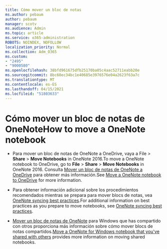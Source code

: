 ```yaml
---
title: Cómo mover un bloc de notas
ms.author: pebaum
author: pebaum
manager: scotv
ms.audience: Admin
ms.topic: article
ms.service: o365-administration
ROBOTS: NOINDEX, NOFOLLOW
localization_priority: Normal
ms.collection: Adm_O365
ms.custom:
- "2495"
- "9000580"
ms.openlocfilehash: 38bfd961675dfb25170ba05c4aac52711eabb20e
ms.sourcegitcommit: 8bc60ec34bc1e40685e3976576e04a2623f63a7c
ms.translationtype: MT
ms.contentlocale: es-ES
ms.lasthandoff: 04/15/2021
ms.locfileid: "51803633"
---
```

# <a name="how-to-move-a-onenote-notebook"></a><span data-ttu-id="90dfb-102">Cómo mover un bloc de notas de OneNote</span><span class="sxs-lookup"><span data-stu-id="90dfb-102">How to move a OneNote notebook</span></span>

* <span data-ttu-id="90dfb-103">Para mover un bloc de notas de OneNote a OneDrive, vaya a File  >  **Share**  >  **Move Notebooks** in OneNote 2016.</span><span class="sxs-lookup"><span data-stu-id="90dfb-103">To move a OneNote notebook to OneDrive, go to **File** > **Share** > **Move Notebooks** in OneNote 2016.</span></span> <span data-ttu-id="90dfb-104">Consulta [Mover un bloc de notas de OneNote a OneDrive](https://support.office.com/article/Move-a-OneNote-notebook-to-OneDrive-0af0a141-0bdf-49ab-9e50-45dbcca44082) para obtener más información.</span><span class="sxs-lookup"><span data-stu-id="90dfb-104">See [Move a OneNote notebook to OneDrive](https://support.office.com/article/Move-a-OneNote-notebook-to-OneDrive-0af0a141-0bdf-49ab-9e50-45dbcca44082) for more information.</span></span>

* <span data-ttu-id="90dfb-105">Para obtener información adicional sobre los procedimientos recomendados mientras se prepara para mover blocs de notas, vea [OneNote syncing best practices](https://support.microsoft.com/help/2819334/onenote-syncing-best-practices).</span><span class="sxs-lookup"><span data-stu-id="90dfb-105">For additional information on best practices as you prepare to move notebooks, see [OneNote syncing best practices](https://support.microsoft.com/help/2819334/onenote-syncing-best-practices).</span></span>

* <span data-ttu-id="90dfb-106">[Mover un bloc de notas de OneNote](https://support.office.com/article/Move-a-OneNote-for-Windows-notebook-that-you-ve-shared-with-others-56c7659e-1850-49a6-8874-e2db6b440cd4) para Windows que has compartido con otros proporciona más información sobre cómo mover blocs de notas compartidos.</span><span class="sxs-lookup"><span data-stu-id="90dfb-106">[Move a OneNote for Windows notebook that you've shared with others](https://support.office.com/article/Move-a-OneNote-for-Windows-notebook-that-you-ve-shared-with-others-56c7659e-1850-49a6-8874-e2db6b440cd4) provides more information on moving shared notebooks.</span></span>
